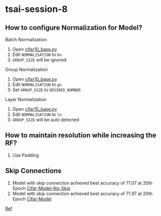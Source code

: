 # tsai-session-8

## How to configure Normalization for Model?

Batch Normalization  
1. Open [cifar10_base.py](./cifar10_base.py)
2. Edit `NORMALISATION` to `bn`
3. `GROUP_SIZE` will be ignored

Group Normalization
1. Open [cifar10_base.py](./cifar10_base.py)
2. Edit `NORMALISATION` to `gn`
3. Set `GROUP_SIZE` to `DESIRED_NUMBER`

Layer Normalization
1. Open [cifar10_base.py](./cifar10_base.py)
2. Edit `NORMALISATION` to `ln`
3. `GROUP_SIZE` will be auto detected

## How to maintain resolution while increasing the RF?

1. Use Padding

## Skip Connections
1. Model with skip connection achieved best accuracy of 71.07 at 20th Epoch [Cifar-Model-No-Skip](./cifar_10_batch_norm-no-skip.ipynb)
2. Model with skip connection achieved best accuracy of 71.97 at 20th Epoch [Cifar-Model](./cifar-10-batch-norm.ipynb)

[Ref](https://theaisummer.com/skip-connections/)